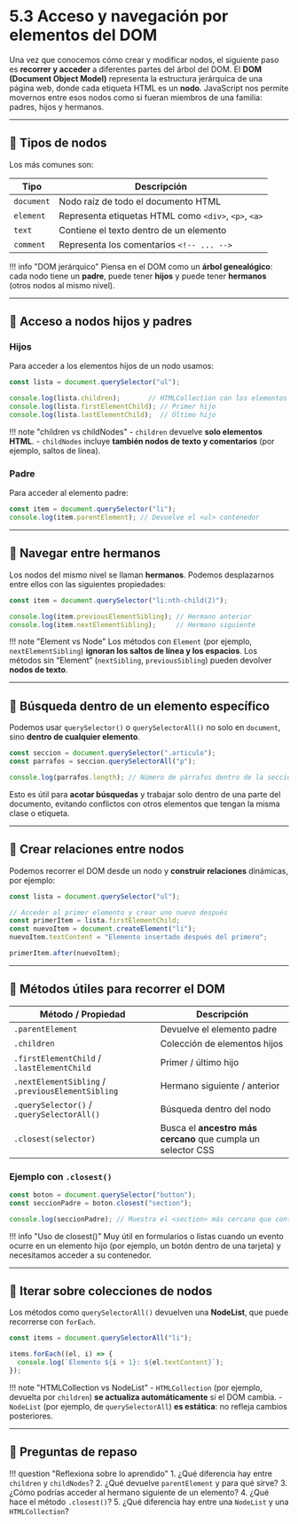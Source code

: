 # 5.3 Acceso y navegación por elementos del DOM

Una vez que conocemos cómo crear y modificar nodos, el siguiente paso es **recorrer y acceder** a diferentes partes del árbol del DOM.
El **DOM (Document Object Model)** representa la estructura jerárquica de una página web, donde cada etiqueta HTML es un **nodo**.
JavaScript nos permite movernos entre esos nodos como si fueran miembros de una familia: padres, hijos y hermanos.

---

## 📌 Tipos de nodos

Los más comunes son:

| Tipo       | Descripción                                          |
| ---------- | ---------------------------------------------------- |
| `document` | Nodo raíz de todo el documento HTML                  |
| `element`  | Representa etiquetas HTML como `<div>`, `<p>`, `<a>` |
| `text`     | Contiene el texto dentro de un elemento              |
| `comment`  | Representa los comentarios `<!-- ... -->`            |

!!! info "DOM jerárquico"
    Piensa en el DOM como un **árbol genealógico**:
    cada nodo tiene un **padre**, puede tener **hijos** y puede tener **hermanos** (otros nodos al mismo nivel).

---

## 📌 Acceso a nodos hijos y padres

### Hijos

Para acceder a los elementos hijos de un nodo usamos:

```js
const lista = document.querySelector("ul");

console.log(lista.children);       // HTMLCollection con los elementos hijos
console.log(lista.firstElementChild); // Primer hijo
console.log(lista.lastElementChild);  // Último hijo
```

!!! note "children vs childNodes"
    - `children` devuelve **solo elementos HTML**.
    - `childNodes` incluye **también nodos de texto y comentarios** (por ejemplo, saltos de línea).

### Padre

Para acceder al elemento padre:

```js
const item = document.querySelector("li");
console.log(item.parentElement); // Devuelve el <ul> contenedor
```

---

## 📌 Navegar entre hermanos

Los nodos del mismo nivel se llaman **hermanos**.
Podemos desplazarnos entre ellos con las siguientes propiedades:

```js
const item = document.querySelector("li:nth-child(2)");

console.log(item.previousElementSibling); // Hermano anterior
console.log(item.nextElementSibling);     // Hermano siguiente
```

!!! note "Element vs Node"
    Los métodos con `Element` (por ejemplo, `nextElementSibling`) **ignoran los saltos de línea y los espacios**.
    Los métodos sin “Element” (`nextSibling`, `previousSibling`) pueden devolver **nodos de texto**.

---

## 📌 Búsqueda dentro de un elemento específico

Podemos usar `querySelector()` o `querySelectorAll()` no solo en `document`, sino **dentro de cualquier elemento**.

```js
const seccion = document.querySelector(".articulo");
const parrafos = seccion.querySelectorAll("p");

console.log(parrafos.length); // Número de párrafos dentro de la sección
```

Esto es útil para **acotar búsquedas** y trabajar solo dentro de una parte del documento, evitando conflictos con otros elementos que tengan la misma clase o etiqueta.

---

## 📌 Crear relaciones entre nodos

Podemos recorrer el DOM desde un nodo y **construir relaciones** dinámicas, por ejemplo:

```js
const lista = document.querySelector("ul");

// Acceder al primer elemento y crear uno nuevo después
const primerItem = lista.firstElementChild;
const nuevoItem = document.createElement("li");
nuevoItem.textContent = "Elemento insertado después del primero";

primerItem.after(nuevoItem);
```

---

## 📌 Métodos útiles para recorrer el DOM

| Método / Propiedad                                | Descripción                                                  |
| ------------------------------------------------- | ------------------------------------------------------------ |
| `.parentElement`                                  | Devuelve el elemento padre                                   |
| `.children`                                       | Colección de elementos hijos                                 |
| `.firstElementChild` / `.lastElementChild`        | Primer / último hijo                                         |
| `.nextElementSibling` / `.previousElementSibling` | Hermano siguiente / anterior                                 |
| `.querySelector()` / `.querySelectorAll()`        | Búsqueda dentro del nodo                                     |
| `.closest(selector)`                              | Busca el **ancestro más cercano** que cumpla un selector CSS |

### Ejemplo con `.closest()`

```js
const boton = document.querySelector("button");
const seccionPadre = boton.closest("section");

console.log(seccionPadre); // Muestra el <section> más cercano que contiene el botón
```

!!! info "Uso de closest()"
    Muy útil en formularios o listas cuando un evento ocurre en un elemento hijo
    (por ejemplo, un botón dentro de una tarjeta) y necesitamos acceder a su contenedor.

---

## 📌 Iterar sobre colecciones de nodos

Los métodos como `querySelectorAll()` devuelven una **NodeList**, que puede recorrerse con `forEach`.

```js
const items = document.querySelectorAll("li");

items.forEach((el, i) => {
  console.log(`Elemento ${i + 1}: ${el.textContent}`);
});
```

!!! note "HTMLCollection vs NodeList"
    - `HTMLCollection` (por ejemplo, devuelta por `children`) **se actualiza automáticamente** si el DOM cambia.
    - `NodeList` (por ejemplo, de `querySelectorAll`) **es estática**: no refleja cambios posteriores.

---

## 📝 Preguntas de repaso

!!! question "Reflexiona sobre lo aprendido"
      1. ¿Qué diferencia hay entre `children` y `childNodes`?
      2. ¿Qué devuelve `parentElement` y para qué sirve?
      3. ¿Cómo podrías acceder al hermano siguiente de un elemento?
      4. ¿Qué hace el método `.closest()`?
      5. ¿Qué diferencia hay entre una `NodeList` y una `HTMLCollection`?
